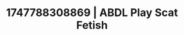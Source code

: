 ---
categories:
- Nude Olympics
- Naughty librarian
- Dark fantasy erotica
- Digital dominatrix
- Morning after
image: /assets/images/1747788308869.jpg
layout: post
seo:
  description: Featured content with exclusive ABDL Play, Scat Fetish. HD images available.
  keywords: ABDL Play, Scat Fetish
  og_image: /assets/images/1747788308869.jpg
  schema_type: VisualArtwork
tags:
- ABDL Play
- Scat Fetish
- '#1747788308869'
title: 1747788308869 | ABDL Play Scat Fetish
---